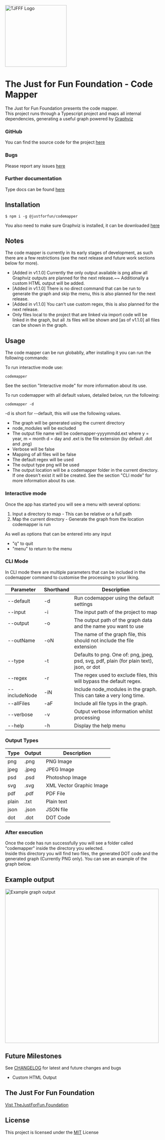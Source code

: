 <img src="https://thejustforfun.foundation/wp-content/uploads/2019/03/Logo.png" alt="TJFFF Logo" width="200"/>

# The Just for Fun Foundation - Code Mapper

The Just for Fun Foundation presents the code mapper. <br/>
This project runs through a Typescript project and maps all internal dependencies, generating a useful graph powered by [Graphviz](https://www.graphviz.org/)

### GitHub

You can find the source code for the project [here](https://github.com/thejff/codemapper)

### Bugs

Please report any issues [here](https://github.com/thejff/codemapper/issues)

### Further documentation

Type docs can be found [here](https://thejff.github.io/codemapper)

## Installation

```
$ npm i -g @justforfun/codemapper
```

You also need to make sure Graphviz is installed, it can be downloaded [here](https://www.graphviz.org/download/)

## Notes

The code mapper is currently in its early stages of development, as such there are a few restrictions (see the next release and future work sections below for more). <br/>

- [Added in v1.1.0] Currently the only output available is png allow all Graphviz outputs are planned for the next release.~~ Additionally a custom HTML output will be added.
- [Added in v1.1.0] There is no direct command that can be run to generate the graph and skip the menu, this is also planned for the next release.
- [Added in v1.1.0] You can't use custom regex, this is also planned for the next release.
- Only files local to the project that are linked via import code will be linked in the graph, but all .ts files will be shown and [as of v1.1.0] all files can be shown in the graph.

## Usage

The code mapper can be run globablly, after installing it you can run the following commands:

To run interactive mode use:

```
codemapper
```

See the section "Interactive mode" for more information about its use.

To run codemapper with all default values, detailed below, run the following:

```
codemapper -d
```

-d is short for --default, this will use the following values.<br>

- The graph will be generated using the current directory
- node_modules will be excluded
- The output file name will be codemapper-yyyymmdd.ext where y = year, m = month d = day and .ext is the file extension (by default .dot and .png)
- Verbose will be false
- Mapping of all files will be false
- The default regex will be used
- The output type png will be used
- The output location will be a codemapper folder in the current directory. If one doesn't exist it will be created.
  See the section "CLI mode" for more information about its use.

### Interactive mode

Once the app has started you will see a menu with several options:

1. Input a directory to map - This can be relative or a full path
2. Map the current directory - Generate the graph from the location codemapper is run

As well as options that can be entered into any input

- "q" to quit
- "menu" to return to the menu

### CLI Mode

In CLI mode there are multiple parameters that can be included in the codemapper command to customise the processing to your liking.

| Parameter     | Shorthand | Description                                                                             |
| ------------- | --------- | --------------------------------------------------------------------------------------- |
| --default     | -d        | Run codemapper using the default settings                                               |
| --input       | -i        | The input path of the project to map                                                    |
| --output      | -o        | The output path of the graph data and the name you want to use                          |
| --outName     | -oN       | The name of the graph file, this should not include the file extension                  |
| --type        | -t        | Defaults to png. One of: png, jpeg, psd, svg, pdf, plain (for plain text), json, or dot |
| --regex       | -r        | The regex used to exclude files, this will bypass the default regex.                    |
| --includeNode | -iN       | Include node_modules in the graph. This can take a very long time.                      |
| --allFiles    | -aF       | Include all file typs in the graph.                                                     |
| --verbose     | -v        | Output verbose information whilst processing                                            |
| --help        | -h        | Display the help menu                                                                   |

### Output Types

| Type  | Output | Description              |
| ----- | ------ | ------------------------ |
| png   | .png   | PNG Image                |
| jpeg  | .jpeg  | JPEG Image               |
| psd   | .psd   | Photoshop Image          |
| svg   | .svg   | XML Vector Graphic Image |
| pdf   | .pdf   | PDF File                 |
| plain | .txt   | Plain text               |
| json  | .json  | JSON file                |
| dot   | .dot   | DOT Code                 |

### After execution

Once the code has run successfully you will see a folder called "codemapper" inside the directory you selected.<br/>
Inside this directory you will find two files, the generated DOT code and the generated graph (Currently PNG only). You can see an example of the graph below.

## Example output

<img src="https://thejustforfun.foundation/wp-content/uploads/2019/03/codemapper-20190310.png" alt="Example graph output" width="500"/>

## Future Milestones

See [CHANGELOG](CHANGELOG.md) for latest and future changes and bugs

- Custom HTML Output

## The Just For Fun Foundation

[Vist TheJustForFun.Foundation](https://thejustforfun.foundation)

## License

This project is licensed under the [MIT](https://github.com/thejff/codemapper/blob/master/LICENSE) License
